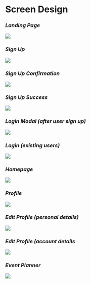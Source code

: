 # Screen Design

### *Landing Page*
![](/ScreenDesign/landing_page.png)

### *Sign Up*
![](/ScreenDesign/sign_up_form.png)

### *Sign Up Confirmation*
![](/ScreenDesign/sign_up_confirmation.png)

### *Sign Up Success*
![](/ScreenDesign/sign_up_success.png)

### *Login Modal (after user sign up)*
![](/ScreenDesign/login_after_signup.png)

### *Login (existing users)*
![](/ScreenDesign/login.png)

### *Homepage*
![](/ScreenDesign/Homepage.png)

### *Profile*
![](/ScreenDesign/profile.png)

### *Edit Profile (personal details)*
![](/ScreenDesign/edit_profile_personal.png)

### *Edit Profile (account details*
![](/ScreenDesign/edit_profile_account.png)

### *Event Planner*
![](/ScreenDesign/event_planner.png)